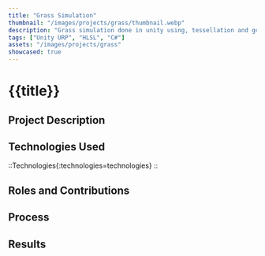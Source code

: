 ```yaml
---
title: "Grass Simulation"
thumbnail: "/images/projects/grass/thumbnail.webp"
description: "Grass simulation done in unity using, tessellation and geometry shaders. The grass' appearance is inspired by Hoyoverse's Genshin Impact and Nintendo's Breath of the Wild."
tags: ["Unity URP", "HLSL", "C#"]
assets: "/images/projects/grass"
showcased: true
---
```


# {{title}}

## Project Description

## Technologies Used

::Technologies{:technologies=technologies}
::

## Roles and Contributions

## Process

## Results
